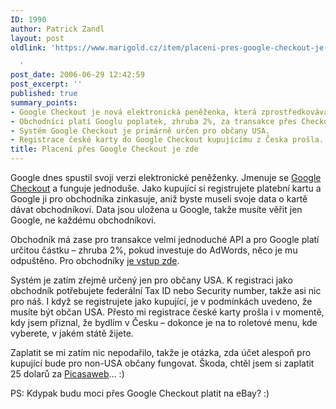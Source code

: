 ```yaml
---
ID: 1990
author: Patrick Zandl
layout: post
oldlink: 'https://www.marigold.cz/item/placeni-pres-google-checkout-je-zde

  '
post_date: 2006-06-29 12:42:59
post_excerpt: ''
published: true
summary_points:
- Google Checkout je nová elektronická peněženka, která zprostředkovává platby.
- Obchodníci platí Googlu poplatek, zhruba 2%, za transakce přes Checkout.
- Systém Google Checkout je primárně určen pro občany USA.
- Registrace české karty do Google Checkout kupujícímu z Česka prošla.
title: Placení přes Google Checkout je zde
---
```


<p>Google dnes spustil svoji verzi elektronické peněženky. Jmenuje se <a href="http://checkout.google.com">Google Checkout</a> a funguje jednoduše. Jako kupující si registrujete platební kartu a Google ji pro obchodníka zinkasuje, aniž byste museli svoje data o kartě dávat obchodníkovi. Data jsou uložena u Google, takže musíte věřit jen Google, ne každému obchodníkovi. </p>

<p>Obchodník má zase pro transakce velmi jednoduché API a pro Google platí určitou částku – zhruba 2%, pokud investuje do AdWords, něco je mu odpuštěno. Pro obchodníky <a href="https://checkout.google.com/sell">je vstup zde</a>.</p>

<p>Systém je zatím zřejmě určený jen pro občany USA. K registraci jako obchodník potřebujete federální Tax ID nebo Security number, takže asi nic pro náš. I když se registrujete jako kupující, je v podmínkách uvedeno, že musíte být občan USA. Přesto mi registrace české karty prošla i v momentě, kdy jsem přiznal, že bydlím v Česku – dokonce je na to roletové menu, kde vyberete, v jakém státě žijete. </p>

<p>Zaplatit se mi zatím nic nepodařilo, takže je otázka, zda účet alespoň pro kupující bude pro non-USA občany fungovat. Škoda, chtěl jsem si zaplatit 25 dolarů za <a href="http://picasaweb.google.com">Picasaweb</a>… :) </p>

<p>PS: Kdypak budu moci přes Google Checkout platit na eBay? :)
</p>